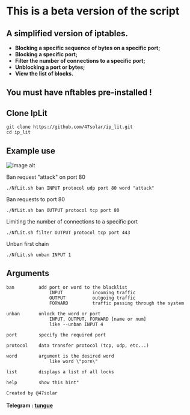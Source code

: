 # This is a beta version of the script

## A simplified version of iptables.
<a><strong><bold>
* Blocking a specific sequence of bytes on a specific port;<br>
* Blocking a specific port;<br>
* Filter the number of connections to a specific port;<br>
* Unblocking a port or bytes;<br>
* View the list of blocks.<br>
</bold></strong></a>

## You must have nftables pre-installed !

## Clone IpLit
``` Shell
git clone https://github.com/47solar/ip_lit.git
cd ip_lit
```

## Example use

![Image alt](https://github.com/47solar/ip_lit/assets/153699315/e3ddc797-4891-467e-9c05-96781ad682bc)


Ban request "attack" on port 80
``` Shell
./NfLit.sh ban INPUT protocol udp port 80 word "attack"
```
Ban requests to port 80
``` Shell
./NfLit.sh ban OUTPUT protocol tcp port 80
```
Limiting the number of connections to a specific port
``` Shell
./NfLit.sh filter OUTPUT protocol tcp port 443
```
Unban first chain
``` Shell
./NfLit.sh unban INPUT 1
```
## Arguments
```
ban         add port or word to the blacklist
                INPUT           incoming traffic
                OUTPUT          outgoing traffic
                FORWARD         traffic passing through the system

unban       unlock the word or port
                INPUT, OUTPUT, FORWARD [name or num]               
				like --unban INPUT 4

port        specify the required port

protocol    data transfer protocol (tcp, udp, etc...)

word        argument is the desired word
                like word \"porn\"

list        displays a list of all locks

help        show this hint"
```
```Created by @47solar```<br>
<br><strong>Telegram : <a href="https://t.me/tungueoffensive">tungue</a></strong>
